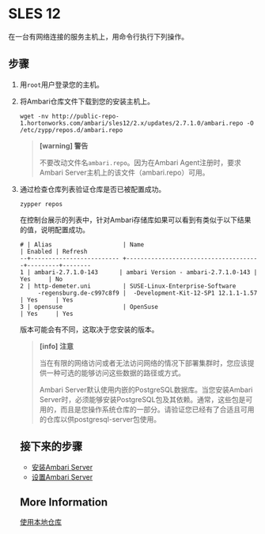 # SLES 12

在一台有网络连接的服务主机上，用命令行执行下列操作。

## 步骤

1. 用`root`用户登录您的主机。

2. 将Ambari仓库文件下载到您的安装主机上。

   ```shell
   wget -nv http://public-repo-1.hortonworks.com/ambari/sles12/2.x/updates/2.7.1.0/ambari.repo -O /etc/zypp/repos.d/ambari.repo
   ```

   > **[warning] 警告**
   >
   > 不要改动文件名`ambari.repo`。因为在Ambari Agent注册时，要求Ambari Server主机上的该文件（ambari.repo）可用。

3. 通过检查仓库列表验证仓库是否已被配置成功。

   ```shell
   zypper repos
   ```

   在控制台展示的列表中，针对Ambari存储库如果可以看到有类似于以下结果的值，说明配置成功。

   ```shell
   # | Alias                    | Name                                 | Enabled | Refresh
   --+------------------------- +--------------------------------------+---------+--------
   1 | ambari-2.7.1.0-143      | ambari Version - ambari-2.7.1.0-143 | Yes     | No
   2 | http-demeter.uni         | SUSE-Linux-Enterprise-Software
        -regensburg.de-c997c8f9 |  -Development-Kit-12-SP1 12.1.1-1.57 | Yes     | Yes
   3 | opensuse                 | OpenSuse                             | Yes     | Yes
   ```

   版本可能会有不同，这取决于您安装的版本。

   >**[info] 注意**
   >
   >当在有限的网络访问或者无法访问网络的情况下部署集群时，您应该提供一种可选的能够访问这些数据的路径或方式。
   >
   >Ambari Server默认使用内嵌的PostgreSQL数据库。当您安装Ambari Server时，必须能够安装PostgreSQL包及其依赖。通常，这些包是可用的，而且是您操作系统仓库的一部分。请验证您已经有了合适且可用的仓库以供postgresql-server包使用。

   ## 接下来的步骤

   - [安装Ambari Server](../02-install-the-ambari-server/README.md)
   - [设置Ambari Server](../03-setup-the-ambari-server/README.md)

   ## More Information

   [使用本地仓库](../../02-using-a-local-repository/README.md)




